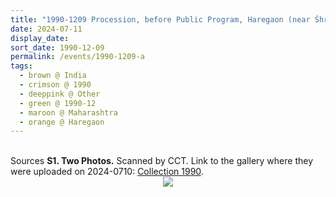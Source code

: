 ```yaml
---
title: "1990-1209 Procession, before Public Program, Haregaon (near Śhrīrāmpur), Maharashtra, India"
date: 2024-07-11
display_date: 
sort_date: 1990-12-09
permalink: /events/1990-1209-a
tags:
  - brown @ India
  - crimson @ 1990
  - deeppink @ Other
  - green @ 1990-12
  - maroon @ Maharashtra
  - orange @ Haregaon
---
```


<br>

<wave-list>
  <list-title color="DarkSeaGreen" width="40">Sources</list-title>
  <list-item color="BlanchedAlmond"  width="280"><b>S1. Two Photos.</b> Scanned by CCT. Link to the gallery where they were uploaded on 2024-0710: <a href="https://eternalmoments.smugmug.com/Collections/Rosalyn-Anne-Tildesley-Collection/1990">Collection 1990</a>.</list-item>  
</wave-list>

<div style="text-align: center"><img src="https://pub-bcc3cbe9b1e94ba1ac28915f7a3900fa.r2.dev/1990-1209_Procession_before_Public_Program_Haregaon_(near_Shrirampur)_Maharashtra_India_01_(from_tif)_(Photo_credit_Rosalyn_Anne_Tildesley).jpg" /></div>